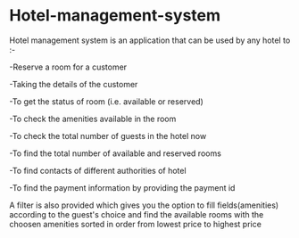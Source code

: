 # Hotel-management-system
Hotel management system is an application that can be used by any hotel to :-

-Reserve a room for a customer

-Taking the details of the customer

-To get the status of room (i.e. available or reserved)

-To check the amenities available in the room

-To check the total number of guests in the hotel now

-To find the total number of available and reserved rooms

-To find contacts of different authorities of hotel

-To find the payment information by providing the payment id

A filter is also provided which gives you the option to fill fields(amenities) according to the guest's choice and find the available rooms with the choosen amenities sorted in order from lowest price to highest price
